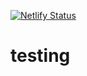 [![Netlify Status](https://api.netlify.com/api/v1/badges/c834530a-cf4f-4a47-8673-f90c51c80e52/deploy-status)](https://app.netlify.com/sites/compassionate-ardinghelli-c00844/deploys)

# testing